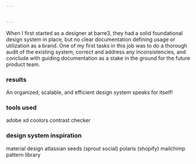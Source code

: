 ```yaml
---


---
```


When I first started as a designer at barre3, they had a solid foundational design system in place, but no clear documentation defining usage or utilization as a brand. One of my first tasks in this job was to do a thorough audit of the existing system, correct and address any inconsistencies, and conclude with guiding documentation as a stake in the ground for the future product team.

### results

An organized, scalable, and efficient design system speaks for itself!

### tools used

adobe xd
coolors contrast checker

### design system inspiration

material design
atlassian
seeds (sprout social)
polaris (shopify)
mailchimp pattern library
